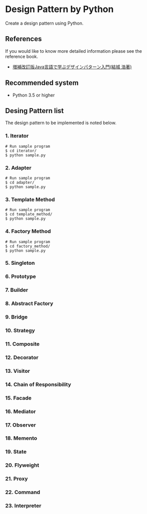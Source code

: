 # Design Pattern by Python
Create a design pattern using Python.

## References
If you would like to know more detailed information please see the reference book.
* <a href="http://amzn.asia/3qXGTAS">増補改訂版Java言語で学ぶデザインパターン入門(結城 浩著)</a>

## Recommended system
* Python 3.5 or higher

## Desing Pattern list
The design pattern to be implemented is noted below.

### 1. Iterator
```
# Run sample program
$ cd iterator/
$ python sample.py
```

### 2. Adapter
```
# Run sample program
$ cd adapter/
$ python sample.py
```

### 3. Template Method
```
# Run sample program
$ cd template_method/
$ python sample.py
```

### 4. Factory Method
```
# Run sample program
$ cd factory_method/
$ python sample.py
```

### 5. Singleton

### 6. Prototype

### 7. Builder

### 8. Abstract Factory

### 9. Bridge

### 10. Strategy

### 11. Composite

### 12. Decorator

### 13. Visitor

### 14. Chain of Responsibility

### 15. Facade

### 16. Mediator

### 17. Observer

### 18. Memento

### 19. State

### 20. Flyweight

### 21. Proxy

### 22. Command

### 23. Interpreter